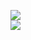 [![](https://img.shields.io/badge/Made%20With-Github%20Spray-lightgrey.svg?style=for-the-badge&logo=github)](https://github.com/Annihil/github-spray#6405)  
[![](https://i.imgur.com/2DrTn0Z.gif)](https://github.com/Annihil/github-spray)